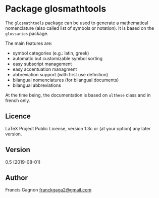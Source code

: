 # Package glosmathtools

The `glosmathtools` package can be used to generate a mathematical
nomenclature (also called list of symbols or notation). It is based 
on the `glossaries` package. 

The main features are:
- symbol categories (e.g.: latin, greek)
- automatic but customizable symbol sorting
- easy subscript management
- easy accentuation managment
- abbreviation support (with first use definition)
- bilangual nomenclatures (for bilangual documents)
- bilangual abbreviations

At the time being, the documentation is based on `ulthese` class and
in french only.

## Licence

LaTeX Project Public License, version 1.3c or (at your option) any
later version.

## Version

0.5 (2019-08-01)

## Author

Francis Gagnon <franckgaga2@gmail.com>
